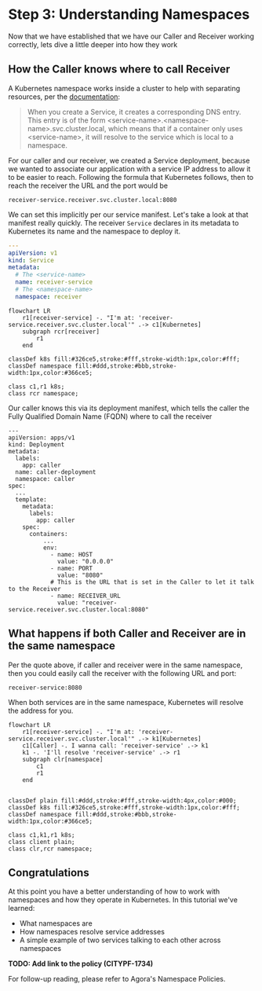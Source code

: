 # Step 3: Understanding Namespaces

Now that we have established that we have our Caller and Receiver working
correctly, lets dive a little deeper into how they work

## How the Caller knows where to call Receiver

A Kubernetes namespace works inside a cluster to help with separating
resources, per the [documentation](https://kubernetes.io/docs/concepts/overview/working-with-objects/namespaces/#namespaces-and-dns):

> When you create a Service, it creates a corresponding DNS entry. This entry
> is of the form \<service-name\>.\<namespace-name\>.svc.cluster.local, which means
> that if a container only uses \<service-name\>, it will resolve to the service
> which is local to a namespace.

For our caller and our receiver, we created a Service deployment, because we
wanted to associate our application with a service IP address to allow it to be
easier to reach. Following the formula that Kubernetes follows, then to reach
the receiver the URL and the port would be

```
receiver-service.receiver.svc.cluster.local:8080
```

We can set this implicitly per our service manifest. Let's take a look at that
manifest really quickly. The receiver `Service` declares in its metadata to
Kubernetes its name and the namespace to deploy it. 

```yaml
---
apiVersion: v1
kind: Service
metadata:
  # The <service-name>
  name: receiver-service
  # The <namespace-name>
  namespace: receiver
```

```mermaid
flowchart LR
    r1[receiver-service] -. "I'm at: 'receiver-service.receiver.svc.cluster.local'" .-> c1[Kubernetes]
    subgraph rcr[receiver]
        r1
    end

classDef k8s fill:#326ce5,stroke:#fff,stroke-width:1px,color:#fff;
classDef namespace fill:#ddd,stroke:#bbb,stroke-width:1px,color:#366ce5;

class c1,r1 k8s;
class rcr namespace;
```

Our caller knows this via its deployment manifest, which tells the caller the
Fully Qualified Domain Name (FQDN) where to call the receiver

```
---
apiVersion: apps/v1
kind: Deployment
metadata:
  labels:
    app: caller
  name: caller-deployment
  namespace: caller
spec:
  ...
  template:
    metadata:
      labels:
        app: caller
    spec:
      containers:
          ...
          env:
            - name: HOST
              value: "0.0.0.0"
            - name: PORT
              value: "8080"
            # This is the URL that is set in the Caller to let it talk to the Receiver
            - name: RECEIVER_URL
              value: "receiver-service.receiver.svc.cluster.local:8080"
```

## What happens if both Caller and Receiver are in the same namespace

Per the quote above, if caller and receiver were in the same namespace, then
you could easily call the receiver with the following URL and port:

```
receiver-service:8080
```

When both services are in the same namespace, Kubernetes will resolve the
address for you.

```mermaid
flowchart LR
    r1[receiver-service] -. "I'm at: 'receiver-service.receiver.svc.cluster.local'" .-> k1[Kubernetes]
    c1[Caller] -. I wanna call: 'receiver-service' .-> k1
    k1 -. 'I'll resolve 'receiver-service' .-> r1
    subgraph clr[namespace]
        c1
        r1
    end


classDef plain fill:#ddd,stroke:#fff,stroke-width:4px,color:#000;
classDef k8s fill:#326ce5,stroke:#fff,stroke-width:1px,color:#fff;
classDef namespace fill:#ddd,stroke:#bbb,stroke-width:1px,color:#366ce5;

class c1,k1,r1 k8s;
class client plain;
class clr,rcr namespace;
```

## Congratulations

At this point you have a better understanding of how to work with namespaces
and how they operate in Kubernetes. In this tutorial we've learned:

* What namespaces are
* How namespaces resolve service addresses
* A simple example of two services talking to each other across namespaces

**TODO: Add link to the policy (CITYPF-1734)**

For follow-up reading, please refer to Agora's Namespace Policies.

